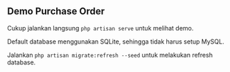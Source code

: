 ## Demo Purchase Order

Cukup jalankan langsung `php artisan serve` untuk melihat demo.

Default database menggunakan SQLite, sehingga tidak harus setup MySQL.

Jalankan `php artisan migrate:refresh --seed` untuk melakukan refresh database.
